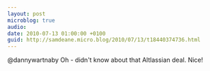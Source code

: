 ```yaml
---
layout: post
microblog: true
audio: 
date: 2010-07-13 01:00:00 +0100
guid: http://samdeane.micro.blog/2010/07/13/t18440374736.html
---
```

@dannywartnaby Oh - didn't know about that Altlassian deal. Nice!
